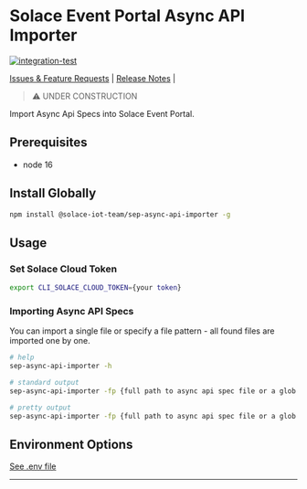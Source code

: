 # Solace Event Portal Async API Importer

[![integration-test](https://github.com/solace-iot-team/sep-async-api-importer/actions/workflows/integration-test.yml/badge.svg)](https://github.com/solace-iot-team/sep-async-api-importer/actions/workflows/integration-test.yml)

[Issues & Feature Requests](https://github.com/solace-iot-team/sep-async-api-importer/issues) |
[Release Notes](./ReleaseNotes.md) |

> :warning: UNDER CONSTRUCTION

Import Async Api Specs into Solace Event Portal.


## Prerequisites

* node 16

## Install Globally

````bash
npm install @solace-iot-team/sep-async-api-importer -g
````


## Usage

### Set Solace Cloud Token
````bash
export CLI_SOLACE_CLOUD_TOKEN={your token}
````

### Importing Async API Specs

You can import a single file or specify a file pattern - all found files are imported one by one.

````bash
# help
sep-async-api-importer -h

# standard output
sep-async-api-importer -fp {full path to async api spec file or a glob pattern} -d {event portal application domain}

# pretty output
sep-async-api-importer -fp {full path to async api spec file or a glob pattern} -d {event portal application domain} | npx pino-pretty
````



## Environment Options

[See .env file](https://github.com/solace-iot-team/sep-async-api-importer/blob/main/importer-cli/.env)

---
